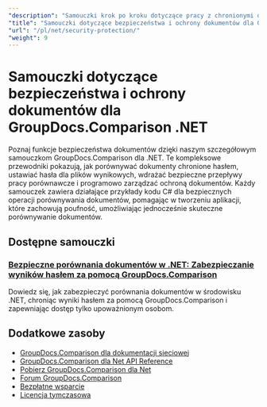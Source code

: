 ```yaml
---
"description": "Samouczki krok po kroku dotyczące pracy z chronionymi dokumentami i wdrażania zabezpieczeń w wynikach porównania przy użyciu GroupDocs.Comparison dla platformy .NET."
"title": "Samouczki dotyczące bezpieczeństwa i ochrony dokumentów dla GroupDocs.Comparison .NET"
"url": "/pl/net/security-protection/"
"weight": 9
---
```


# Samouczki dotyczące bezpieczeństwa i ochrony dokumentów dla GroupDocs.Comparison .NET

Poznaj funkcje bezpieczeństwa dokumentów dzięki naszym szczegółowym samouczkom GroupDocs.Comparison dla .NET. Te kompleksowe przewodniki pokazują, jak porównywać dokumenty chronione hasłem, ustawiać hasła dla plików wynikowych, wdrażać bezpieczne przepływy pracy porównawcze i programowo zarządzać ochroną dokumentów. Każdy samouczek zawiera działające przykłady kodu C# dla bezpiecznych operacji porównywania dokumentów, pomagając w tworzeniu aplikacji, które zachowują poufność, umożliwiając jednocześnie skuteczne porównywanie dokumentów.

## Dostępne samouczki

### [Bezpieczne porównania dokumentów w .NET: Zabezpieczanie wyników hasłem za pomocą GroupDocs.Comparison](./secure-net-document-comparisons-password-protection/)
Dowiedz się, jak zabezpieczyć porównania dokumentów w środowisku .NET, chroniąc wyniki hasłem za pomocą GroupDocs.Comparison i zapewniając dostęp tylko upoważnionym osobom.

## Dodatkowe zasoby

- [GroupDocs.Comparison dla dokumentacji sieciowej](https://docs.groupdocs.com/comparison/net/)
- [GroupDocs.Comparison dla Net API Reference](https://reference.groupdocs.com/comparison/net/)
- [Pobierz GroupDocs.Comparison dla Net](https://releases.groupdocs.com/comparison/net/)
- [Forum GroupDocs.Comparison](https://forum.groupdocs.com/c/comparison)
- [Bezpłatne wsparcie](https://forum.groupdocs.com/)
- [Licencja tymczasowa](https://purchase.groupdocs.com/temporary-license/)